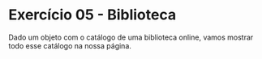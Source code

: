# Exercício 05 - Biblioteca

Dado um objeto com o catálogo de uma biblioteca online, vamos mostrar todo esse catálogo na nossa página. 

<!-- Depois, habilitaremos o botão que marca um livro como lido e o botão que marca o livro como não lido. -->